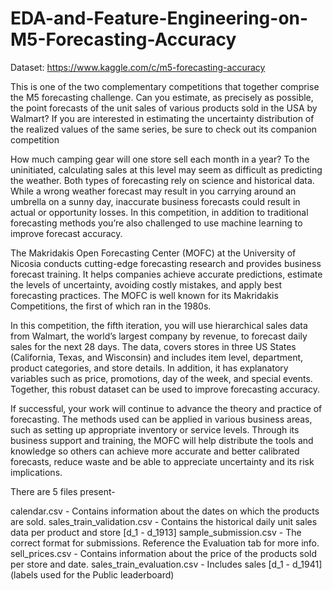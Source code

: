 # EDA-and-Feature-Engineering-on-M5-Forecasting-Accuracy
Dataset: https://www.kaggle.com/c/m5-forecasting-accuracy

This is one of the two complementary competitions that together comprise the M5 forecasting challenge. Can you estimate, as precisely as possible, the point forecasts of the unit sales of various products sold in the USA by Walmart? If you are interested in estimating the uncertainty distribution of the realized values of the same series, be sure to check out its companion competition

How much camping gear will one store sell each month in a year? To the uninitiated, calculating sales at this level may seem as difficult as predicting the weather. Both types of forecasting rely on science and historical data. While a wrong weather forecast may result in you carrying around an umbrella on a sunny day, inaccurate business forecasts could result in actual or opportunity losses. In this competition, in addition to traditional forecasting methods you’re also challenged to use machine learning to improve forecast accuracy.

The Makridakis Open Forecasting Center (MOFC) at the University of Nicosia conducts cutting-edge forecasting research and provides business forecast training. It helps companies achieve accurate predictions, estimate the levels of uncertainty, avoiding costly mistakes, and apply best forecasting practices. The MOFC is well known for its Makridakis Competitions, the first of which ran in the 1980s.

In this competition, the fifth iteration, you will use hierarchical sales data from Walmart, the world’s largest company by revenue, to forecast daily sales for the next 28 days. The data, covers stores in three US States (California, Texas, and Wisconsin) and includes item level, department, product categories, and store details. In addition, it has explanatory variables such as price, promotions, day of the week, and special events. Together, this robust dataset can be used to improve forecasting accuracy.

If successful, your work will continue to advance the theory and practice of forecasting. The methods used can be applied in various business areas, such as setting up appropriate inventory or service levels. Through its business support and training, the MOFC will help distribute the tools and knowledge so others can achieve more accurate and better calibrated forecasts, reduce waste and be able to appreciate uncertainty and its risk implications.


There are 5 files present-

calendar.csv - Contains information about the dates on which the products are sold.
sales_train_validation.csv - Contains the historical daily unit sales data per product and store [d_1 - d_1913]
sample_submission.csv - The correct format for submissions. Reference the Evaluation tab for more info.
sell_prices.csv - Contains information about the price of the products sold per store and date.
sales_train_evaluation.csv - Includes sales [d_1 - d_1941] (labels used for the Public leaderboard)
